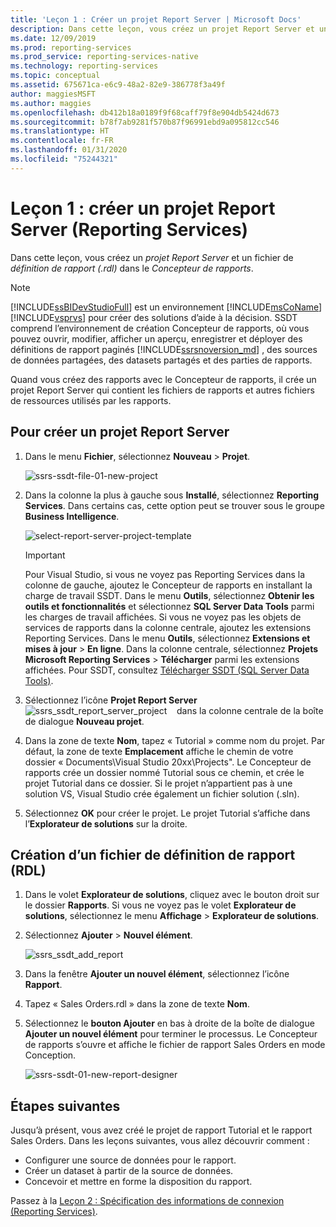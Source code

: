 ```yaml
---
title: 'Leçon 1 : Créer un projet Report Server | Microsoft Docs'
description: Dans cette leçon, vous créez un projet Report Server et un fichier de définition de rapport (.rdl) dans le Concepteur de rapports.
ms.date: 12/09/2019
ms.prod: reporting-services
ms.prod_service: reporting-services-native
ms.technology: reporting-services
ms.topic: conceptual
ms.assetid: 675671ca-e6c9-48a2-82e9-386778f3a49f
author: maggiesMSFT
ms.author: maggies
ms.openlocfilehash: db412b18a0189f9f68caff79f8e904db5424d673
ms.sourcegitcommit: b78f7ab9281f570b87f96991ebd9a095812cc546
ms.translationtype: HT
ms.contentlocale: fr-FR
ms.lasthandoff: 01/31/2020
ms.locfileid: "75244321"
---
```

# <a name="lesson-1-create-a-report-server-project-reporting-services"></a>Leçon 1 : créer un projet Report Server (Reporting Services)

Dans cette leçon, vous créez un *projet Report Server* et un fichier de *définition de rapport (.rdl)* dans le *Concepteur de rapports*.

> [!NOTE]
> [!INCLUDE[ssBIDevStudioFull](../includes/ssbidevstudiofull-md.md)] est un environnement [!INCLUDE[msCoName](../includes/msconame-md.md)] [!INCLUDE[vsprvs](../includes/vsprvs-md.md)] pour créer des solutions d’aide à la décision. SSDT comprend l’environnement de création Concepteur de rapports, où vous pouvez ouvrir, modifier, afficher un aperçu, enregistrer et déployer des définitions de rapport paginés [!INCLUDE[ssrsnoversion_md](../includes/ssrsnoversion-md.md)] , des sources de données partagées, des datasets partagés et des parties de rapports.

Quand vous créez des rapports avec le Concepteur de rapports, il crée un projet Report Server qui contient les fichiers de rapports et autres fichiers de ressources utilisés par les rapports.

## <a name="to-create-a-report-server-project"></a>Pour créer un projet Report Server
  
1. Dans le menu **Fichier**, sélectionnez **Nouveau** > **Projet**.  

    ![ssrs-ssdt-file-01-new-project](../reporting-services/media/ssrs-ssdt-file-01-new-project.png)
  
2. Dans la colonne la plus à gauche sous **Installé**, sélectionnez **Reporting Services**. Dans certains cas, cette option peut se trouver sous le groupe **Business Intelligence**.

    ![select-report-server-project-template](../reporting-services/media/lesson-1-creating-a-report-server-project-reporting-services/select-report-server-project-template.png)

    > [!IMPORTANT]
    > Pour Visual Studio, si vous ne voyez pas Reporting Services dans la colonne de gauche, ajoutez le Concepteur de rapports en installant la charge de travail SSDT. Dans le menu **Outils**, sélectionnez **Obtenir les outils et fonctionnalités** et sélectionnez **SQL Server Data Tools** parmi les charges de travail affichées. Si vous ne voyez pas les objets de services de rapports dans la colonne centrale, ajoutez les extensions Reporting Services. Dans le menu **Outils**, sélectionnez **Extensions et mises à jour** > **En ligne**. Dans la colonne centrale, sélectionnez **Projets Microsoft Reporting Services** > **Télécharger** parmi les extensions affichées. Pour SSDT, consultez [Télécharger SSDT (SQL Server Data Tools)](../ssdt/download-sql-server-data-tools-ssdt.md).

3. Sélectionnez l’icône **Projet Report Server** &nbsp;&nbsp;![ssrs_ssdt_report_server_project](media/ssrs-ssdt-report-server-project.png) &nbsp;&nbsp; dans la colonne centrale de la boîte de dialogue **Nouveau projet**.

4. Dans la zone de texte **Nom**, tapez « Tutorial » comme nom du projet. Par défaut, la zone de texte **Emplacement** affiche le chemin de votre dossier « Documents\Visual Studio 20xx\Projects\". Le Concepteur de rapports crée un dossier nommé Tutorial sous ce chemin, et crée le projet Tutorial dans ce dossier. Si le projet n’appartient pas à une solution VS, Visual Studio crée également un fichier solution (.sln).

5. Sélectionnez **OK** pour créer le projet. Le projet Tutorial s’affiche dans l’**Explorateur de solutions** sur la droite.
  
## <a name="creating-a-report-definition-file-rdl"></a>Création d’un fichier de définition de rapport (RDL)  
  
1. Dans le volet **Explorateur de solutions**, cliquez avec le bouton droit sur le dossier **Rapports**. Si vous ne voyez pas le volet **Explorateur de solutions**, sélectionnez le menu **Affichage** > **Explorateur de solutions**.

2. Sélectionnez **Ajouter** > **Nouvel élément**.

    ![ssrs_ssdt_add_report](../reporting-services/media/ssrs-ssdt-add-report.png)

3. Dans la fenêtre **Ajouter un nouvel élément**, sélectionnez l’icône **Rapport**.

4. Tapez « Sales Orders.rdl » dans la zone de texte **Nom**.

5. Sélectionnez le **bouton Ajouter** en bas à droite de la boîte de dialogue **Ajouter un nouvel élément** pour terminer le processus. Le Concepteur de rapports s’ouvre et affiche le fichier de rapport Sales Orders en mode Conception.

    ![ssrs-ssdt-01-new-report-designer](media/ssrs-ssdt-01-new-report-designer.png)

## <a name="next-steps"></a>Étapes suivantes

Jusqu’à présent, vous avez créé le projet de rapport Tutorial et le rapport Sales Orders. Dans les leçons suivantes, vous allez découvrir comment :

- Configurer une source de données pour le rapport.
- Créer un dataset à partir de la source de données.
- Concevoir et mettre en forme la disposition du rapport.

Passez à la [Leçon 2 : Spécification des informations de connexion &#40;Reporting Services&#41;](../reporting-services/lesson-2-specifying-connection-information-reporting-services.md).
